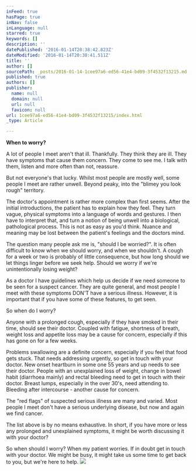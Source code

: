```yaml
---
inFeed: true
hasPage: true
inNav: false
inLanguage: null
starred: true
keywords: []
description: ''
datePublished: '2016-01-14T20:38:42.823Z'
dateModified: '2016-01-14T20:38:41.511Z'
title: ''
author: []
sourcePath: _posts/2016-01-14-1cee97a6-ed56-41e4-bd09-3f4532f13215.md
published: true
authors: []
publisher:
  name: null
  domain: null
  url: null
  favicon: null
url: 1cee97a6-ed56-41e4-bd09-3f4532f13215/index.html
_type: Article

---
```

**When to worry?**

A lot of people I meet aren't that ill. Thankfully. They think they are ill. They have symptoms that cause them concern. They come to see me. I talk with them, listen and more often than not, reassure.

But not everyone's that lucky. Whilst most people are mostly well, some people I meet are rather unwell. Beyond peaky, into the "blimey you look rough" territory.

The doctor's appointment is rather more complex than first seems. After the initial introductions, the patient has to explain how they feel. They turn vague, physical symptoms into a language of words and gestures. I then have to interpret that, and turn a notion of being unwell into a biological, pathological process. This is not as easy as you'd think. Nuance and meaning may be lost between the patient's feelings and the doctors mind.

The question many people ask me is, "should I be worried?". It is often difficult to know when we should worry, and when we shouldn't. A cough for a week or two is probably of little consequence, but how long should we let things linger before we seek help. Should we worry if we're unintentionally losing weight?

As a doctor I have guidelines which help us decide if we need someone to be seen for a suspect cancer. They are quite general, and most people I meet with these symptoms DON'T have a serious illness. However, it is important that if you have some of these features, to get seen.

So when do I worry?

Anyone with a prolonged cough, especially if they have smoked in their time, should see their doctor. Coupled with fatigue, shortness of breath, weight loss and appetite loss may be a cause for concern, especially if this has gone on for a few weeks.

Problems swallowing are a definite concern, especially if you feel that food gets stuck. That needs addressing urgently, so get in touch with your doctor. New onset heartburn in some one 55 years and up needs to see their doctor. People with an unexplained loss of weight, change in bowel habit (diarrhoea mainly) and rectal bleeding need to get in touch with their doctor. Breast lumps, especially in the over 30's, need attending to. Bleeding after intercourse - another cause for concern.

The "red flags" of suspected serious illness are many and varied. Most people I meet don't have a serious underlying disease, but now and again we find cancer.

The list above is by no means exhaustive. In short, if you have more or less any prolonged and unexplained symptoms, it might be worth discussing it with your doctor?

So when should I worry? When my patient worries. If in doubt get in touch with your doctor. We might be busy, it might take us some time to get back to you, but we're here to help.
![](https://the-grid-user-content.s3-us-west-2.amazonaws.com/a9ca8d76-f1ae-4b18-9d58-82403788e0ae.jpg)